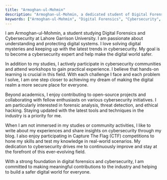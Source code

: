 ```yaml
---
title: "Armoghan-ul-Mohmin"
description: "Armoghan-ul-Mohmin, a dedicated student of Digital Forensics and Cybersecurity at Lahore Garrison University, shares his passion for understanding and protecting digital systems. Explore his journey towards becoming a cybersecurity expert."
keywords: ["Armoghan-ul-Mohmin", "Digital Forensics", "Cybersecurity", "Lahore Garrison University", "Cybersecurity Expert", "Digital Systems Protection", "Cybersecurity Trends"]
---
```


I am Armoghan-ul-Mohmin, a student studying Digital Forensics and Cybersecurity at Lahore Garrison University. I am passionate about understanding and protecting digital systems. I love solving digital mysteries and keeping up with the latest trends in cybersecurity. My goal is to become a cybersecurity expert and help make the digital world safer.

In addition to my studies, I actively participate in cybersecurity communities and attend workshops to gain practical experience. I believe that hands-on learning is crucial in this field. With each challenge I face and each problem I solve, I am one step closer to achieving my dream of making the digital realm a more secure place for everyone.

Beyond academics, I enjoy contributing to open-source projects and collaborating with fellow enthusiasts on various cybersecurity initiatives. I am particularly interested in forensic analysis, threat detection, and ethical hacking. Staying updated with the latest tools and techniques in the industry is a priority for me.

When I am not immersed in my studies or community activities, I like to write about my experiences and share insights on cybersecurity through my blog. I also enjoy participating in Capture The Flag (CTF) competitions to hone my skills and test my knowledge in real-world scenarios. My dedication to cybersecurity drives me to continuously improve and stay at the forefront of this ever-evolving field.

With a strong foundation in digital forensics and cybersecurity, I am committed to making meaningful contributions to the industry and helping to build a safer digital world for everyone.
